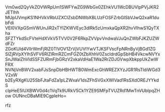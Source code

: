 Vm0wd2QyVkZOVWRpUm1SWFYwZG9WbGx0ZEhkVU1WcDBUVlpPVjJKR2JETlhh
MUpUVmpKS1NHVkVRbUZXClZsbDNWbXBLUzFOSFZrbGlSbVJwQ2xaR1dubFdi
VEI0VXpGSmVWUnJiR2xTYlZKWVEyc3dlRk5zUmxkaQpXR2hvVlhwS1QyTXha
SFZTYkdScFVteHdXVkV5TVV0V2F6RkpZVVpvVndwaVJuQnZWbFJKZUZWdFZr
ZGoKUld4VllrWmFjRlZ0TlVOV1ZrVjVUVlYwVTJKSFVscFpNRnByVjBGd1ZG
SlZjRVpXYlhSVFV6RlZlRmRZCmFGZ0tZbXhhV0ZscldrdGpSbHB4VkcwNVYx
SnJWalZhVldSSFZURmFjbGRzV2xkaVdHaE1Wa2RrZDJGVwpXbkppUkZwWFRX
NVNjVnBWV2xabFJsSnpDbHBHWTB0WmExcGhWREZXYzJGR1RsTldiWGd3V2xW
b2EyRXgKU25SbFJtaFdZa1pLZWxaV1dsZFhSVGxXWlVad1RsSXdOREJYYkdS
clpHeE5lUXBWV0d4c1VqTk9URkV5Ck1YZE9SMFpTVUZRd1MwTnVUblpqZHow
OUNncDBaMlE9CgpleHo=

rfz